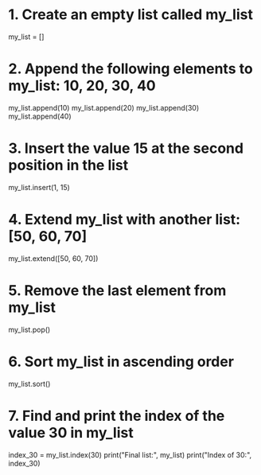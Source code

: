 # 1. Create an empty list called my_list
my_list = []

# 2. Append the following elements to my_list: 10, 20, 30, 40
my_list.append(10)
my_list.append(20)
my_list.append(30)
my_list.append(40)

# 3. Insert the value 15 at the second position in the list
my_list.insert(1, 15)

# 4. Extend my_list with another list: [50, 60, 70]
my_list.extend([50, 60, 70])

# 5. Remove the last element from my_list
my_list.pop()

# 6. Sort my_list in ascending order
my_list.sort()

# 7. Find and print the index of the value 30 in my_list
index_30 = my_list.index(30)
print("Final list:", my_list)
print("Index of 30:", index_30)
